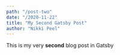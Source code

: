 ```yaml
---
path: "/post-two"
date: "/2020-11-22"
title: "My Second Gatsby Post"
author: "Nikki Peel"
---
```


This is my very **second** blog post in Gatsby